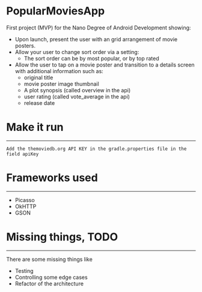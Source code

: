 # PopularMoviesApp
First project (MVP) for the Nano Degree of Android Development showing:

* Upon launch, present the user with an grid arrangement of movie posters.
* Allow your user to change sort order via a setting:
  * The sort order can be by most popular, or by top rated
* Allow the user to tap on a movie poster and transition to a details screen with additional information such as:
  * original title
  * movie poster image thumbnail
  * A plot synopsis (called overview in the api)
  * user rating (called vote_average in the api)
  * release date

# Make it run
---------
`Add the themoviedb.org API KEY in the gradle.properties file in the field apiKey`


# Frameworks used
---------
- Picasso
- OkHTTP
- GSON

# Missing things, TODO
--------
There are some missing things like
- Testing
- Controlling some edge cases
- Refactor of the architecture